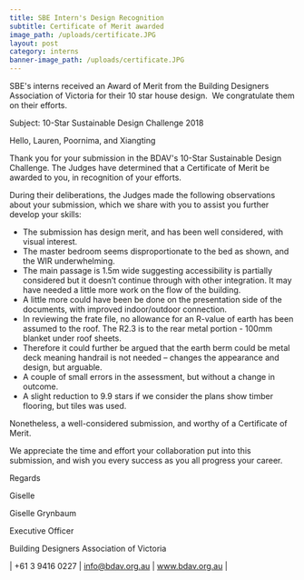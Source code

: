 ```yaml
---
title: SBE Intern's Design Recognition
subtitle: Certificate of Merit awarded
image_path: /uploads/certificate.JPG
layout: post
category: interns
banner-image_path: /uploads/certificate.JPG
---
```


SBE's interns received an Award of Merit from the Building Designers Association of Victoria for their 10 star house design.  We congratulate them on their efforts. 

Subject: 10-Star Sustainable Design Challenge 2018

Hello, Lauren, Poornima, and Xiangting

Thank you for your submission in the BDAV's 10-Star Sustainable Design Challenge. The Judges have determined that a Certificate of Merit be awarded to you, in recognition of your efforts. 

During their deliberations, the Judges made the following observations about your submission, which we share with you to assist you further develop your skills:

* The submission has design merit, and has been well considered, with visual interest.
* The master bedroom seems disproportionate to the bed as shown, and the WIR underwhelming.
* The main passage is 1.5m wide suggesting accessibility is partially considered but it doesn’t continue through with other integration. It may have needed a little more work on the flow of the building.
* A little more could have been be done on the presentation side of the documents, with improved indoor/outdoor connection.
* In reviewing the frate file, no allowance for an R-value of earth has been assumed to the roof. The R2.3 is to the rear metal portion - 100mm blanket under roof sheets.
* Therefore it could further be argued that the earth berm could be metal deck meaning handrail is not needed – changes the appearance and design, but arguable.
* A couple of small errors in the assessment, but without a change in outcome.
* A slight reduction to 9.9 stars if we consider the plans show timber flooring, but tiles was used.

Nonetheless, a well-considered submission, and worthy of a Certificate of Merit.

We appreciate the time and effort your collaboration put into this submission, and wish you every success as you all progress your career.

Regards

Giselle

Giselle Grynbaum

Executive Officer

Building Designers Association of Victoria

| +61 3 9416 0227       | info@bdav.org.au       | www.bdav.org.au |